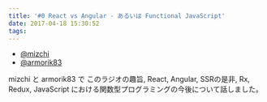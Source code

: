 ```yaml
---
title: '#0 React vs Angular - あるいは Functional JavaScript'
date: 2017-04-18 15:30:52
tags:
---
```


<amp-audio>
  <source type="audio/mpeg" src="https://s3-ap-northeast-1.amazonaws.com/genbafm/genba-fm-0.mp3">
</amp-audio>

- [@mizchi](https://twitter.com/mizchi)
- [@armorik83](https://twitter.com/armorik83)

mizchi と armorik83 で このラジオの趣旨, React, Angular, SSRの是非, Rx, Redux, JavaScript における関数型プログラミングの今後について話しました。
